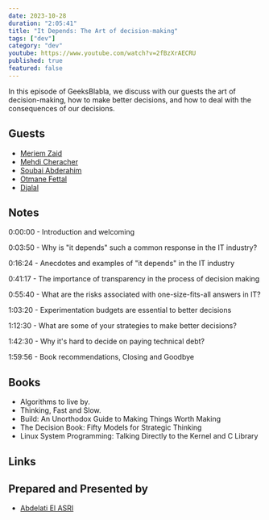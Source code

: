 ```yaml
---
date: 2023-10-28
duration: "2:05:41"
title: "It Depends: The Art of decision-making"
tags: ["dev"]
category: "dev"
youtube: https://www.youtube.com/watch?v=2fBzXrAECRU
published: true
featured: false
---
```


In this episode of GeeksBlabla, we discuss with our guests the art of decision-making, how to make better decisions, and how to deal with the consequences of our decisions.

## Guests

- [Meriem Zaid](https://twitter.com/_iMeriem)
- [Mehdi Cheracher](https://twitter.com/Mehdi_Cheracher)
- [Soubai Abderahim](https://twitter.com/soub4i)
- [Otmane Fettal](https://twitter.com/ofettal)
- [Djalal](https://twitter.com/enlamp)

## Notes

0:00:00 - Introduction and welcoming

0:03:50 - Why is "it depends" such a common response in the IT industry?

0:16:24 - Anecdotes and examples of "it depends" in the IT industry

0:41:17 - The importance of transparency in the process of decision making

0:55:40 - What are the risks associated with one-size-fits-all answers in IT?

1:03:20 - Experimentation budgets are essential to better decisions

1:12:30 - What are some of your strategies to make better decisions?

1:42:30 - Why it's hard to decide on paying technical debt?

1:59:56 - Book recommendations, Closing and Goodbye

## Books

- Algorithms to live by.
- Thinking, Fast and Slow.
- Build: An Unorthodox Guide to Making Things Worth Making
- The Decision Book: Fifty Models for Strategic Thinking
- Linux System Programming: Talking Directly to the Kernel and C Library

## Links

## Prepared and Presented by

- [Abdelati El ASRI](https://twitter.com/kaizendae)
